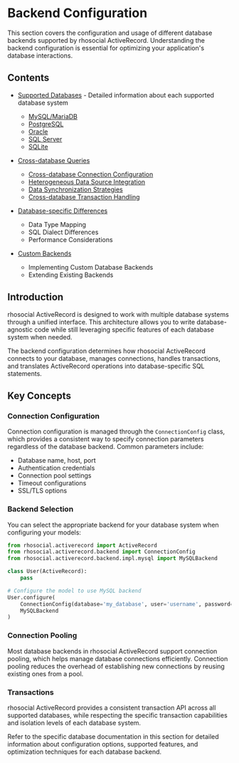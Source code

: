 # Backend Configuration

This section covers the configuration and usage of different database backends supported by rhosocial ActiveRecord. Understanding the backend configuration is essential for optimizing your application's database interactions.

## Contents

- [Supported Databases](5.1.supported_databases/README.md) - Detailed information about each supported database system
  - [MySQL/MariaDB](5.1.supported_databases/mysql_mariadb.md)
  - [PostgreSQL](5.1.supported_databases/postgresql.md)
  - [Oracle](5.1.supported_databases/oracle.md)
  - [SQL Server](5.1.supported_databases/sql_server.md)
  - [SQLite](5.1.supported_databases/sqlite.md)

- [Cross-database Queries](5.2.cross_database_queries/README.md)
  - [Cross-database Connection Configuration](5.2.cross_database_queries/connection_configuration.md)
  - [Heterogeneous Data Source Integration](5.2.cross_database_queries/heterogeneous_data_source_integration.md)
  - [Data Synchronization Strategies](5.2.cross_database_queries/data_synchronization_strategies.md)
  - [Cross-database Transaction Handling](5.2.cross_database_queries/cross_database_transaction_handling.md)

- [Database-specific Differences](5.3.database_specific_differences/README.md)
  - Data Type Mapping
  - SQL Dialect Differences
  - Performance Considerations

- [Custom Backends](5.4.custom_backends/README.md)
  - Implementing Custom Database Backends
  - Extending Existing Backends

## Introduction

rhosocial ActiveRecord is designed to work with multiple database systems through a unified interface. This architecture allows you to write database-agnostic code while still leveraging specific features of each database system when needed.

The backend configuration determines how rhosocial ActiveRecord connects to your database, manages connections, handles transactions, and translates ActiveRecord operations into database-specific SQL statements.

## Key Concepts

### Connection Configuration

Connection configuration is managed through the `ConnectionConfig` class, which provides a consistent way to specify connection parameters regardless of the database backend. Common parameters include:

- Database name, host, port
- Authentication credentials
- Connection pool settings
- Timeout configurations
- SSL/TLS options

### Backend Selection

You can select the appropriate backend for your database system when configuring your models:

```python
from rhosocial.activerecord import ActiveRecord
from rhosocial.activerecord.backend import ConnectionConfig
from rhosocial.activerecord.backend.impl.mysql import MySQLBackend

class User(ActiveRecord):
    pass

# Configure the model to use MySQL backend
User.configure(
    ConnectionConfig(database='my_database', user='username', password='password'),
    MySQLBackend
)
```

### Connection Pooling

Most database backends in rhosocial ActiveRecord support connection pooling, which helps manage database connections efficiently. Connection pooling reduces the overhead of establishing new connections by reusing existing ones from a pool.

### Transactions

rhosocial ActiveRecord provides a consistent transaction API across all supported databases, while respecting the specific transaction capabilities and isolation levels of each database system.

Refer to the specific database documentation in this section for detailed information about configuration options, supported features, and optimization techniques for each database backend.
